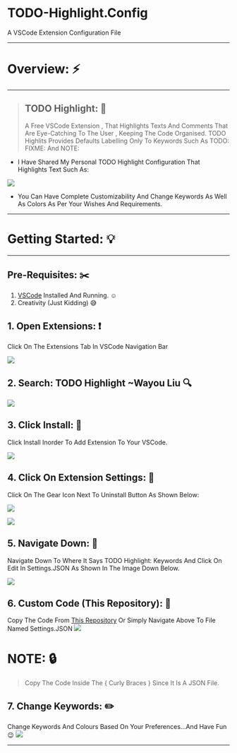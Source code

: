 # TODO-Highlight.Config
A VSCode Extension Configuration File

___

# Overview: :zap:

___

> ## TODO Highlight: :pushpin:
> A Free VSCode Extension , That Highlights Texts And Comments That Are Eye-Catching To The User , Keeping The Code Organised.
> TODO Highlits Provides Defaults Labelling Only To Keywords Such As TODO: FIXME: And NOTE:

+ I Have Shared My Personal TODO Highlight Configuration That Highlights Text Such As: 

![](IMGS/1.jpg)



+ You Can Have Complete Customizability And Change Keywords As Well As Colors As Per Your Wishes And Requirements.

___

# Getting Started: :bulb:

___

## Pre-Requisites: :scissors:
1. [VSCode](https://code.visualstudio.com/download) Installed And Running. :relaxed:
2. Creativity (Just Kidding) :sweat_smile:

## 1. Open Extensions: :exclamation:
Click On The Extensions Tab In VSCode Navigation Bar

![](IMGS/2.jpg)



## 2. Search: TODO Highlight ~Wayou Liu :mag:

![](IMGS/3.jpg)



## 3. Click Install: :rocket:
Click Install Inorder To Add Extension To Your VSCode.

![](IMGS/4.jpg)



## 4. Click On Extension Settings: :wrench:
Click On The Gear Icon Next To Uninstall Button As Shown Below:

![](IMGS/5.jpg)

![](IMGS/6.jpg)

## 5. Navigate Down: :file_folder:
Navigate Down To Where It Says TODO Highlight: Keywords And Click On Edit In Settings.JSON As Shown In The Image Down Below.

![](IMGS/7.jpg)

## 6. Custom Code (This Repository): :paperclip:
Copy The Code From [This Repository](https://github.com/StallonesHyper/TODO-Highlight.Config.git) Or Simply Navigate Above To File Named Settings.JSON
![](IMGS/8.jpg)



# NOTE: :lock:
>Copy The Code Inside The { Curly Braces } Since It Is A JSON File.






## 7. Change Keywords: :pencil2:
Change Keywords And Colours Based On Your Preferences...And Have Fun :wink:
![](IMGS/1.jpg)






___
